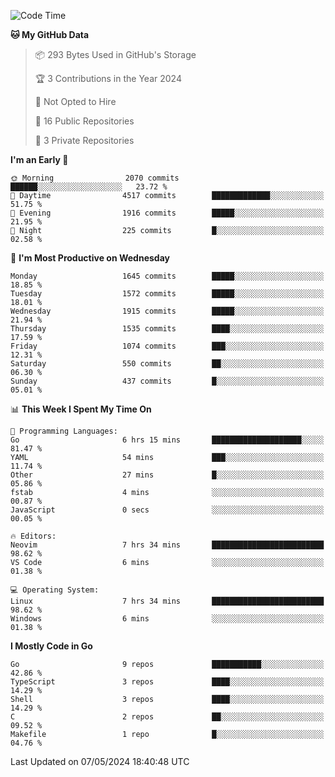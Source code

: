 <!--START_SECTION:waka-->
![Code Time](http://img.shields.io/badge/Code%20Time-590%20hrs%2039%20mins-blue)

**🐱 My GitHub Data** 

> 📦 293 Bytes Used in GitHub's Storage 
 > 
> 🏆 3 Contributions in the Year 2024
 > 
> 🚫 Not Opted to Hire
 > 
> 📜 16 Public Repositories 
 > 
> 🔑 3 Private Repositories 
 > 
**I'm an Early 🐤** 

```text
🌞 Morning                2070 commits        ██████░░░░░░░░░░░░░░░░░░░   23.72 % 
🌆 Daytime                4517 commits        █████████████░░░░░░░░░░░░   51.75 % 
🌃 Evening                1916 commits        █████░░░░░░░░░░░░░░░░░░░░   21.95 % 
🌙 Night                  225 commits         █░░░░░░░░░░░░░░░░░░░░░░░░   02.58 % 
```
📅 **I'm Most Productive on Wednesday** 

```text
Monday                   1645 commits        █████░░░░░░░░░░░░░░░░░░░░   18.85 % 
Tuesday                  1572 commits        █████░░░░░░░░░░░░░░░░░░░░   18.01 % 
Wednesday                1915 commits        █████░░░░░░░░░░░░░░░░░░░░   21.94 % 
Thursday                 1535 commits        ████░░░░░░░░░░░░░░░░░░░░░   17.59 % 
Friday                   1074 commits        ███░░░░░░░░░░░░░░░░░░░░░░   12.31 % 
Saturday                 550 commits         ██░░░░░░░░░░░░░░░░░░░░░░░   06.30 % 
Sunday                   437 commits         █░░░░░░░░░░░░░░░░░░░░░░░░   05.01 % 
```


📊 **This Week I Spent My Time On** 

```text
💬 Programming Languages: 
Go                       6 hrs 15 mins       ████████████████████░░░░░   81.47 % 
YAML                     54 mins             ███░░░░░░░░░░░░░░░░░░░░░░   11.74 % 
Other                    27 mins             █░░░░░░░░░░░░░░░░░░░░░░░░   05.86 % 
fstab                    4 mins              ░░░░░░░░░░░░░░░░░░░░░░░░░   00.87 % 
JavaScript               0 secs              ░░░░░░░░░░░░░░░░░░░░░░░░░   00.05 % 

🔥 Editors: 
Neovim                   7 hrs 34 mins       █████████████████████████   98.62 % 
VS Code                  6 mins              ░░░░░░░░░░░░░░░░░░░░░░░░░   01.38 % 

💻 Operating System: 
Linux                    7 hrs 34 mins       █████████████████████████   98.62 % 
Windows                  6 mins              ░░░░░░░░░░░░░░░░░░░░░░░░░   01.38 % 
```

**I Mostly Code in Go** 

```text
Go                       9 repos             ███████████░░░░░░░░░░░░░░   42.86 % 
TypeScript               3 repos             ████░░░░░░░░░░░░░░░░░░░░░   14.29 % 
Shell                    3 repos             ████░░░░░░░░░░░░░░░░░░░░░   14.29 % 
C                        2 repos             ██░░░░░░░░░░░░░░░░░░░░░░░   09.52 % 
Makefile                 1 repo              █░░░░░░░░░░░░░░░░░░░░░░░░   04.76 % 
```




 Last Updated on 07/05/2024 18:40:48 UTC
<!--END_SECTION:waka-->
